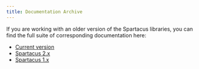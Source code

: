 ```yaml
---
title: Documentation Archive
---
```


If you are working with an older version of the Spartacus libraries, you can find the full suite of corresponding documentation here:

- [Current version](https://sap.github.io/spartacus-docs/)
- [Spartacus 2.x](https://sap.github.io/spartacus-docs/2.x/)
- [Spartacus 1.x](https://sap.github.io/spartacus-docs/1.x/)
